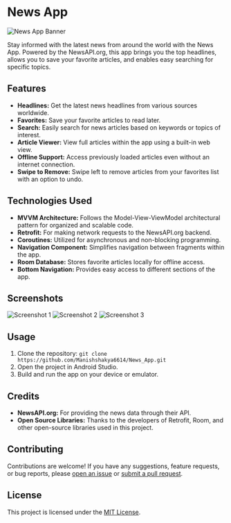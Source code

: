 # News App

![News App Banner](<link to your banner image>)

Stay informed with the latest news from around the world with the News App. Powered by the NewsAPI.org, this app brings you the top headlines, allows you to save your favorite articles, and enables easy searching for specific topics.

## Features

- **Headlines:** Get the latest news headlines from various sources worldwide.
- **Favorites:** Save your favorite articles to read later.
- **Search:** Easily search for news articles based on keywords or topics of interest.
- **Article Viewer:** View full articles within the app using a built-in web view.
- **Offline Support:** Access previously loaded articles even without an internet connection.
- **Swipe to Remove:** Swipe left to remove articles from your favorites list with an option to undo.

## Technologies Used

- **MVVM Architecture:** Follows the Model-View-ViewModel architectural pattern for organized and scalable code.
- **Retrofit:** For making network requests to the NewsAPI.org backend.
- **Coroutines:** Utilized for asynchronous and non-blocking programming.
- **Navigation Component:** Simplifies navigation between fragments within the app.
- **Room Database:** Stores favorite articles locally for offline access.
- **Bottom Navigation:** Provides easy access to different sections of the app.

## Screenshots

![Screenshot 1](<link to screenshot 1>)
![Screenshot 2](<link to screenshot 2>)
![Screenshot 3](<link to screenshot 3>)

## Usage

1. Clone the repository: `git clone https://github.com/Manishshakya6614/News_App.git`
2. Open the project in Android Studio.
3. Build and run the app on your device or emulator.

## Credits

- **NewsAPI.org:** For providing the news data through their API.
- **Open Source Libraries:** Thanks to the developers of Retrofit, Room, and other open-source libraries used in this project.

## Contributing

Contributions are welcome! If you have any suggestions, feature requests, or bug reports, please [open an issue](<link to your issue tracker>) or [submit a pull request](<link to your pull request page>).

## License

This project is licensed under the [MIT License](LICENSE).
